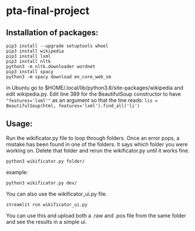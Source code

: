 # pta-final-project

## Installation of packages:
```commandline
pip3 install --upgrade setuptools wheel
pip3 install wikipedia
pip3 install lxml
pip3 install nltk
python3 -m nltk.downloader wordnet
pip3 install spacy
python3 -m spacy download en_core_web_sm
```
in Ubuntu go to $HOME/.local/lib/python3.8/site-packages/wikipedia
and edit wikipedia.py. Edit line 389 for the BeautifulSoup constructor
to have ```"features='lxml'"``` as an argument so that the line reads:
```lis = BeautifulSoup(html, features='lxml').find_all('li')```
## Usage:
Run the wikificator.py file to loop through folders. Once an error pops, a mistake has been found in one of the folders. It says which folder you were working on. Delete that folder and rerun the wikificator.py until it works fine.
```commandline
python3 wikificator.py folder/
```
example:
```commandline
python3 wikificator.py dev/
```

You can also use the wikificator_ui.py file.  
```commandline
streamlit run wikificator_ui.py
```

You can use this and upload both a .raw and .pos file from the same folder and see the results in a simple ui.

